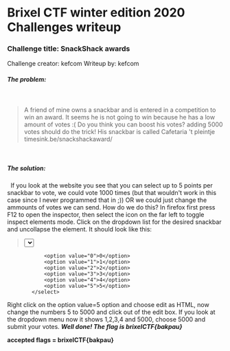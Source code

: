 # Brixel CTF winter edition 2020 Challenges writeup
### Challenge title: SnackShack awards
Challenge creator: kefcom
Writeup by: kefcom

##### The problem:
&nbsp;
>A friend of mine owns a snackbar and is entered in a competition to win an award.
It seems he is not going to win because he has a low amount of votes :(
Do you think you can boost his votes? adding 5000 votes should do the trick!
His snackbar is called Cafetaria 't pleintje
timesink.be/snackshackaward/ 


&nbsp;
##### The solution:
&nbsp;
If you look at the website you see that you can select up to 5 points per snackbar to vote, we could vote 1000 times (but that wouldn't work in this case since I never programmed that in ;)) OR we could just change the ammounts of votes we can send.
How do we do this? In firefox first press F12 to open the inspector, then select the icon on the far left to toggle inspect elements mode.
Click on the dropdown list for the desired snackbar and uncollapse the element. It should look like this:
><select name="score_tpleintje">
				<option value="0">0</option>
				<option value="1">1</option>
				<option value="2">2</option>
				<option value="3">3</option>				
				<option value="4">4</option>
				<option value="5">5</option>
			</select>
			
Right click on the option value=5 option and choose edit as HTML, now change the numbers 5 to 5000 and click out of the edit box.
If you look at the dropdown menu now it shows 1,2,3,4 and 5000, choose 5000 and submit your votes.
***Well done! The flag is brixelCTF{bakpau}***

**accepted flags = brixelCTF{bakpau}**